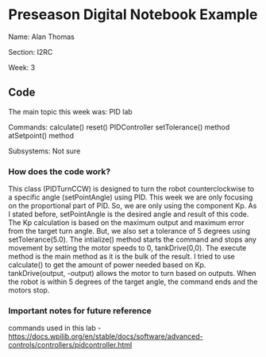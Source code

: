 # Preseason Digital Notebook Example
Name: Alan Thomas

Section: I2RC

Week: 3


## Code

The main topic this week was: PID lab

Commands: 
calculate()
reset()
PIDController
setTolerance() method
atSetpoint() method



Subsystems: Not sure

### How does the code work?
This class (PIDTurnCCW) is designed to turn the robot counterclockwise to a specific angle (setPointAngle) using PID. This week we are only focusing on the proportional part of PID. So, we are only using the component Kp. As I stated before, setPointAngle is the desired angle and result of this code. The Kp calculation is based on the maximum output and maximum error from the target turn angle. But, we also set a tolerance of 5 degrees using setTolerance(5.0). The intialize() method starts the command and stops any movement by setting the motor speeds to 0, tankDrive(0,0). The execute method is the main method as it is the bulk of the result. I tried to use calculate() to get the amount of power needed based on Kp. tankDrive(output, -output) allows the motor to turn based on outputs. When the robot is within 5 degrees of the target angle, the command ends and the motors stop.


### Important notes for future reference
commands used in this lab - https://docs.wpilib.org/en/stable/docs/software/advanced-controls/controllers/pidcontroller.html
